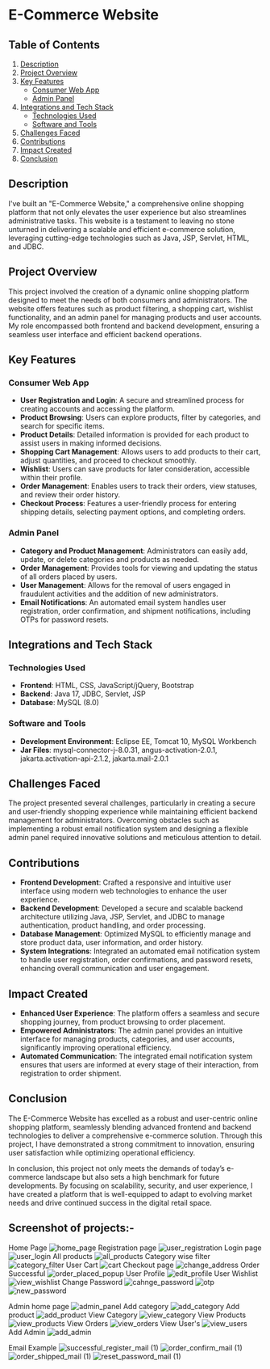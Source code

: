 

# E-Commerce Website

## Table of Contents
1. [Description](#description)
2. [Project Overview](#project-overview)
3. [Key Features](#key-features)
   - [Consumer Web App](#consumer-web-app)
   - [Admin Panel](#admin-panel)
4. [Integrations and Tech Stack](#integrations-and-tech-stack)
   - [Technologies Used](#technologies-used)
   - [Software and Tools](#software-and-tools)
5. [Challenges Faced](#challenges-faced)
6. [Contributions](#contributions)
7. [Impact Created](#impact-created)
8. [Conclusion](#conclusion)

## Description
I've built an "E-Commerce Website," a comprehensive online shopping platform that not only elevates the user experience but also streamlines administrative tasks. This website is a testament to leaving no stone unturned in delivering a scalable and efficient e-commerce solution, leveraging cutting-edge technologies such as Java, JSP, Servlet, HTML, and JDBC.

## Project Overview
This project involved the creation of a dynamic online shopping platform designed to meet the needs of both consumers and administrators. The website offers features such as product filtering, a shopping cart, wishlist functionality, and an admin panel for managing products and user accounts. My role encompassed both frontend and backend development, ensuring a seamless user interface and efficient backend operations.

## Key Features

### Consumer Web App
- **User Registration and Login**: A secure and streamlined process for creating accounts and accessing the platform.
- **Product Browsing**: Users can explore products, filter by categories, and search for specific items.
- **Product Details**: Detailed information is provided for each product to assist users in making informed decisions.
- **Shopping Cart Management**: Allows users to add products to their cart, adjust quantities, and proceed to checkout smoothly.
- **Wishlist**: Users can save products for later consideration, accessible within their profile.
- **Order Management**: Enables users to track their orders, view statuses, and review their order history.
- **Checkout Process**: Features a user-friendly process for entering shipping details, selecting payment options, and completing orders.

### Admin Panel
- **Category and Product Management**: Administrators can easily add, update, or delete categories and products as needed.
- **Order Management**: Provides tools for viewing and updating the status of all orders placed by users.
- **User Management**: Allows for the removal of users engaged in fraudulent activities and the addition of new administrators.
- **Email Notifications**: An automated email system handles user registration, order confirmation, and shipment notifications, including OTPs for password resets.

## Integrations and Tech Stack

### Technologies Used
- **Frontend**: HTML, CSS, JavaScript/jQuery, Bootstrap
- **Backend**: Java 17, JDBC, Servlet, JSP
- **Database**: MySQL (8.0)

### Software and Tools
- **Development Environment**: Eclipse EE, Tomcat 10, MySQL Workbench
- **Jar Files**: mysql-connector-j-8.0.31, angus-activation-2.0.1, jakarta.activation-api-2.1.2, jakarta.mail-2.0.1

## Challenges Faced
The project presented several challenges, particularly in creating a secure and user-friendly shopping experience while maintaining efficient backend management for administrators. Overcoming obstacles such as implementing a robust email notification system and designing a flexible admin panel required innovative solutions and meticulous attention to detail.

## Contributions
- **Frontend Development**: Crafted a responsive and intuitive user interface using modern web technologies to enhance the user experience.
- **Backend Development**: Developed a secure and scalable backend architecture utilizing Java, JSP, Servlet, and JDBC to manage authentication, product handling, and order processing.
- **Database Management**: Optimized MySQL to efficiently manage and store product data, user information, and order history.
- **System Integrations**: Integrated an automated email notification system to handle user registration, order confirmations, and password resets, enhancing overall communication and user engagement.

## Impact Created
- **Enhanced User Experience**: The platform offers a seamless and secure shopping journey, from product browsing to order placement.
- **Empowered Administrators**: The admin panel provides an intuitive interface for managing products, categories, and user accounts, significantly improving operational efficiency.
- **Automated Communication**: The integrated email notification system ensures that users are informed at every stage of their interaction, from registration to order shipment.

## Conclusion
The E-Commerce Website has excelled as a robust and user-centric online shopping platform, seamlessly blending advanced frontend and backend technologies to deliver a comprehensive e-commerce solution. Through this project, I have demonstrated a strong commitment to innovation, ensuring user satisfaction while optimizing operational efficiency.

In conclusion, this project not only meets the demands of today’s e-commerce landscape but also sets a high benchmark for future developments. By focusing on scalability, security, and user experience, I have created a platform that is well-equipped to adapt to evolving market needs and drive continued success in the digital retail space.

## Screenshot of projects:-
Home Page
![home_page](https://github.com/bhagatanirudh/JSP-Servlet_Projects/assets/87819222/9f5fe55b-d3da-4cfa-9b4e-ac79f80dea45)
Registration page
![user_registration](https://github.com/bhagatanirudh/JSP-Servlet_Projects/assets/87819222/74a9cee7-b090-4289-b20a-5952cc2f37b5)
Login page
![user_login](https://github.com/bhagatanirudh/JSP-Servlet_Projects/assets/87819222/13025a16-c196-4f83-95da-855644108dea)
All products
![all_products](https://github.com/bhagatanirudh/JSP-Servlet_Projects/assets/87819222/d91fd265-c5b9-4c70-826a-603f8d525553)
Category wise filter
![category_filter](https://github.com/bhagatanirudh/JSP-Servlet_Projects/assets/87819222/507acfb9-12c4-4200-890b-e79171f6e0d2)
User Cart
![cart](https://github.com/bhagatanirudh/JSP-Servlet_Projects/assets/87819222/8dfb823c-a307-4837-9c4a-092391cf40a3)
Checkout page
![change_address](https://github.com/bhagatanirudh/JSP-Servlet_Projects/assets/87819222/555a21c1-d850-4d3d-87e2-a98c04077eea)
Order Successful
![order_placed_popup](https://github.com/bhagatanirudh/JSP-Servlet_Projects/assets/87819222/ec4dc90f-2ed5-4c50-bd95-28c12d80591b)
User Profile
![edit_profile](https://github.com/bhagatanirudh/JSP-Servlet_Projects/assets/87819222/c25d1813-3efd-4aba-a607-f1b19865e29d)
User Wishlist
![view_wishlist](https://github.com/bhagatanirudh/JSP-Servlet_Projects/assets/87819222/9d9d0911-7a34-486c-8e79-07d6aed0a39d)
Change Password
![cahnge_password](https://github.com/bhagatanirudh/JSP-Servlet_Projects/assets/87819222/6646f05b-9b66-4645-9ea4-4253a2dffc11)
![otp](https://github.com/bhagatanirudh/JSP-Servlet_Projects/assets/87819222/e8514564-1e32-470c-bac7-6bd5154ce21c)
![new_password](https://github.com/bhagatanirudh/JSP-Servlet_Projects/assets/87819222/41224c8d-06bb-4680-8c21-75b879678cd4)

Admin home page
![admin_panel](https://github.com/bhagatanirudh/JSP-Servlet_Projects/assets/87819222/5aec17c2-b906-420e-bffa-a7ba1fb7a491)
Add category
![add_category](https://github.com/bhagatanirudh/JSP-Servlet_Projects/assets/87819222/54a621dc-2bd5-4c41-89ab-e467c05f510c)
Add product
![add_product](https://github.com/bhagatanirudh/JSP-Servlet_Projects/assets/87819222/cdef67ca-e5d0-4582-a309-400c86134af6)
View Category
![view_category](https://github.com/bhagatanirudh/JSP-Servlet_Projects/assets/87819222/c6d0baa4-3559-4ac7-87ee-cdbd66fed4b0)
View Products
![view_products](https://github.com/bhagatanirudh/JSP-Servlet_Projects/assets/87819222/2934c4b4-cb3b-4233-a710-8d820a2b211e)
View Orders
![view_orders](https://github.com/bhagatanirudh/JSP-Servlet_Projects/assets/87819222/b9d6ee0f-d0b7-4e9d-b5d6-f76dd67bab25)
View User's
![view_users](https://github.com/bhagatanirudh/JSP-Servlet_Projects/assets/87819222/9003ee4f-88db-4cc1-a339-95041c0155d8)
Add Admin
![add_admin](https://github.com/bhagatanirudh/JSP-Servlet_Projects/assets/87819222/014b7630-4641-4a1d-967d-752b5cbc4bb6)

Email Example
![successful_register_mail (1)](https://github.com/bhagatanirudh/JSP-Servlet_Projects/assets/87819222/b415d82f-fed8-4f59-a9a0-ce9760c1baec)
![order_confirm_mail (1)](https://github.com/bhagatanirudh/JSP-Servlet_Projects/assets/87819222/e6ab034c-6633-4a6b-9e09-177f4c328134)
![order_shipped_mail (1)](https://github.com/bhagatanirudh/JSP-Servlet_Projects/assets/87819222/8733b6ea-431a-4dbf-86f8-edd749a6a2ec)
![reset_password_mail (1)](https://github.com/bhagatanirudh/JSP-Servlet_Projects/assets/87819222/7a6511ff-7fb2-46a0-9296-e3614289028f)






















